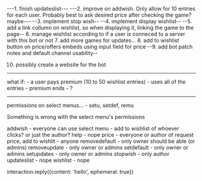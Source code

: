 ---1. finish updateslist---
---2. improve on addwish. Only allow for 10 entries for each user. Probably best to ask desired price after checking the game? maybe---
--3. implement stop wish--
--4. implement display wishlist--
--5. add a link collumn on wishlist, so when displaying it, linking the game to the page--
6. manage wishlist according to if a user is conneced to a server with this bot or not
7. add more games for updates...
8. add to wishlist button on price/offers embeds using input field for price
--9. add bot patch notes and default channel usability--

10. possibly create a website for the bot




----------------------------------------------------

what if:
    - a user pays premium (10 to 50 wishlist entries)
    - uses all of the entries
    - premium ends
    - ?


-------------------------------------------------

permissions on select menus... 
    - setu, setdef, remu


Something is wrong with the select menu's permissions

addwish - everyone can use select menu - add to wishlist of whoever clicks? or just the author?
help - nope
price - everyone or author of request
 price, add to wishlit - anyone
removedefault - only owner should be able (or admins)
removeupdate - only owner or admins
setdefault - only owner or admins
setupdates - only owner or admins
stopwish - only author
updateslist - nope
wishlist - nope

interaction.reply({content: 'hello', ephemeral: true})